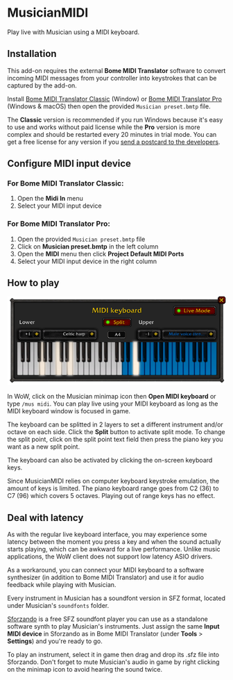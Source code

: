 # MusicianMIDI
Play live with Musician using a MIDI keyboard.

## Installation
This add-on requires the external **Bome MIDI Translator** software to convert incoming MIDI messages from your controller into keystrokes that can be captured by the add-on.

Install [Bome MIDI Translator Classic](https://www.bome.com/products/mtclassic) (Window) or [Bome MIDI Translator Pro](https://www.bome.com/products/miditranslator) (Windows & macOS) then open the provided `Musician preset.bmtp` file.

The __Classic__ version is recommended if you run Windows because it's easy to use and works without paid license while the __Pro__ version is more complex and should be restarted every 20 minutes in trial mode. You can get a free license for any version if you [send a postcard to the developers](https://www.bome.com/postcardware).

## Configure MIDI input device

### For Bome MIDI Translator __Classic__:
1. Open the **Midi In** menu
2. Select your MIDI input device

### For Bome MIDI Translator __Pro__:
1. Open the provided `Musician preset.bmtp` file
2. Click on __Musician preset.bmtp__ in the left column
3. Open the **MIDI** menu then click **Project Default MIDI Ports**
4. Select your MIDI input device in the right column

## How to play

![MIDI keyboard UI](./img/musician-midi-keyboard-ui.png)

In WoW, click on the Musician minimap icon then **Open MIDI keyboard** or type `/mus midi`. You can play live using your MIDI keyboard as long as the MIDI keyboard window is focused in game.

The keyboard can be splitted in 2 layers to set a different instrument and/or octave on each side. Click the **Split** button to activate split mode. To change the split point, click on the split point text field then press the piano key you want as a new split point.

The keyboard can also be activated by clicking the on-screen keyboard keys.

Since MusicianMIDI relies on computer keyboard keystroke emulation, the amount of keys is limited. The piano keyboard range goes from C2 (36) to C7 (96) which covers 5 octaves. Playing out of range keys has no effect.

## Deal with latency
As with the regular live keyboard interface, you may experience some latency between the moment you press a key and when the sound actually starts playing, which can be awkward for a live performance. Unlike music applications, the WoW client does not support low latency ASIO drivers.

As a workaround, you can connect your MIDI keyboard to a software synthesizer (in addition to Bome MIDI Translator) and use it for audio feedback while playing with Musician.

Every instrument in Musician has a soundfont version in SFZ format, located under Musician's `soundfonts` folder.

[Sforzando](https://www.plogue.com/products/sforzando.html) is a free SFZ soundfont player you can use as a standalone software synth to play Musician's instruments. Just assign the same **Input MIDI device** in Sforzando as in Bome MIDI Translator (under **Tools** > **Settings**) and you're ready to go.

To play an instrument, select it in game then drag and drop its .sfz file into Sforzando. Don't forget to mute Musician's audio in game by right clicking on the minimap icon to avoid hearing the sound twice.